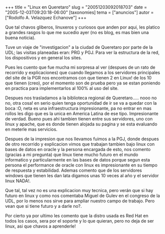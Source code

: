 +++
title = "Linux en Queretaro"
slug = "20051203092018703"
date = "2005-12-03T09:20:18-06:00"
[taxonomies]
tema = ["anuncios"]
autor = ["Rodolfo A. Velazquez Echanove"]
+++

Que tal chavos gliberos, linuxeros y curiosos que anden por aqui, les
platico a grandes rasgos lo que me sucedio ayer (no es blog, es mas bien
una buena noticia).

<!-- more -->
Tuve un viaje de &quot;investigacion&quot; a la ciudad de Queretaro por
parte de la UDL; las visitas planeadas eran: PRG y PGJ. Para ver la
estructura de la red, los dispositivos y en general los sites.

Pues les cuento que fue mucha mi sorpresa al ver (despues de un rato de
recorrido y explicaciones) que cuando llegamos a los servidores
principales del site de la PGR nos encontramos con que tienen 2 en
Linux! de los 10 que tienen (creo), por el momento son de prueba pero ya
se estan poniendo en practica para implementarlos al 100% al uso del
site.

Despues nos trasladamos a la biblioteca regional de Queretaro….. nooo no
no, otra cosa! en serio quien tenga oportunidad de ir se va a quedar con
la boca :O, neta es una infraestructura impresionante, pa no entrar en
mas rollos les digo que es la unica en America Latina de ese tipo.
Impresionante de verdad. Bueno pues ahi tambien tienen entre sus
servidores, uno con linux y apache, que es donde tienen alojada su
pagina y se esta evaluando en meterle mas servicios.

Despues de la impresion que nos llevamos fuimos a la PGJ, donde despues
de otro recorrido y explicacion vimos que trabajan tambien bajo linux
con bases de datos en oracle y la persona encargada de esto, nos comento
(gracias a mi pregunta) que linux tiene mucho futuro en el mundo
informatico y particularmente en las bases de datos porque segun esta
persona el performance de oracle con linux es impresionante en su tiempo
de respuesta y estabilidad. Ademas comento que de los servidores windows
que tienen les dan lata digamos unas 10 veces al año y el servidor linux
NADA!.

Que tal, tal vez no es una explicacion muy tecnica, pero verán que si
hay futuro en linux y como nos comentaba Miguel de Gulev en el congreso
de la UDL, por lo menos nos sirve para ampliar nuestro campo de trabajo.
Pero vean que si tiene futuro y a darle no?.

Por cierto ya por ultimo les comento que la distro usada es Red Hat en
todos los casos, sera por el soporte y lo que quieran, pero no deja de
ser linux, asi que chavos a aprenderle!
